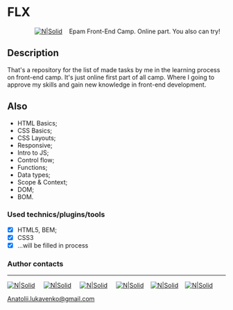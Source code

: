 # FLX

&nbsp; &nbsp; &nbsp; &nbsp; &nbsp; &nbsp; &nbsp; &nbsp;  [![N|Solid](https://i.ibb.co/gRLsDsQ/EPAM-university-logo.png)](https://www.training.epam.ua/)&nbsp; &nbsp; 
Epam Front-End Camp. Online part. You also can try!

## Description

That's a repository for the list of made tasks by me in the learning process on front-end camp. It's just online first part of all camp. Where I going to approve my skills and gain new knowledge in front-end development.


## Also

 - HTML Basics;
 - CSS Basics;
 - CSS Layouts;
 - Responsive;
 - Intro to JS;
 - Control flow;
 - Functions;
 - Data types;
 - Scope & Context;
 - DOM;
 - BOM.

### Used technics/plugins/tools

- [x] HTML5, BEM;
- [x] CSS3
- [x] ...will be filled in process

### Author contacts
---
 [![N|Solid](https://image.ibb.co/kxmx5T/facebook_icon_2.png)](https://www.facebook.com/profile.php?id=100004768836692) &nbsp; &nbsp; [![N|Solid](https://image.ibb.co/gjgmzo/linkedin_icon_2.png)](https://www.linkedin.com/in/anatolii-lukavenko/) &nbsp; &nbsp; [![N|Solid](https://image.ibb.co/hsM8C8/cv_icon_2.png)](https://luancv.000webhostapp.com/) &nbsp; &nbsp; [![N|Solid](https://image.ibb.co/cw7UkT/mail_icon_2.png)](Anatolii.lukavenko@gmail.com)&nbsp; &nbsp; [![N|Solid](https://i.ibb.co/YLnMgNr/blog.png)](https://blogluan.000webhostapp.com/)&nbsp; &nbsp; [![N|Solid](https://i.ibb.co/K71YFpB/upwork.png)](https://www.upwork.com/o/profiles/users/_~0166e2e8e838bcaeff/)    


 Anatolii.lukavenko@gmail.com


